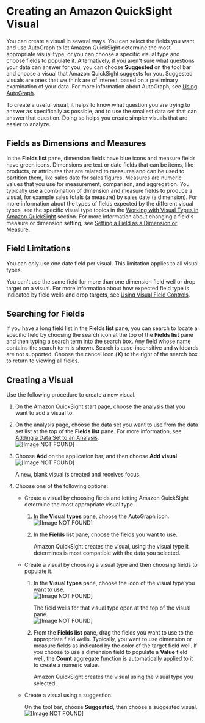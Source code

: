 # Creating an Amazon QuickSight Visual<a name="creating-a-visual"></a>

You can create a visual in several ways\. You can select the fields you want and use AutoGraph to let Amazon QuickSight determine the most appropriate visual type, or you can choose a specific visual type and choose fields to populate it\. Alternatively, if you aren't sure what questions your data can answer for you, you can choose **Suggested** on the tool bar and choose a visual that Amazon QuickSight suggests for you\. Suggested visuals are ones that we think are of interest, based on a preliminary examination of your data\. For more information about AutoGraph, see [Using AutoGraph](autograph.md)\.

To create a useful visual, it helps to know what question you are trying to answer as specifically as possible, and to use the smallest data set that can answer that question\. Doing so helps you create simpler visuals that are easier to analyze\. 

## Fields as Dimensions and Measures<a name="dimensions-and-measures"></a>

In the **Fields list** pane, dimension fields have blue icons and measure fields have green icons\. Dimensions are text or date fields that can be items, like products, or attributes that are related to measures and can be used to partition them, like sales date for sales figures\. Measures are numeric values that you use for measurement, comparison, and aggregation\. You typically use a combination of dimension and measure fields to produce a visual, for example sales totals \(a measure\) by sales date \(a dimension\)\. For more information about the types of fields expected by the different visual types, see the specific visual type topics in the [Working with Visual Types in Amazon QuickSight](working-with-visual-types.md) section\. For more information about changing a field's measure or dimension setting, see [Setting a Field as a Dimension or Measure](setting-dimension-or-measure.md)\.

## Field Limitations<a name="visual-field-limitations"></a>

You can only use one date field per visual\. This limitation applies to all visual types\.

You can't use the same field for more than one dimension field well or drop target on a visual\. For more information about how expected field type is indicated by field wells and drop targets, see [Using Visual Field Controls](using-visual-field-controls.md)\.

## Searching for Fields<a name="searching-for-a-field"></a>

If you have a long field list in the **Fields list** pane, you can search to locate a specific field by choosing the search icon at the top of the **Fields list** pane and then typing a search term into the search box\. Any field whose name contains the search term is shown\. Search is case\-insensitive and wildcards are not supported\. Choose the cancel icon \(**X**\) to the right of the search box to return to viewing all fields\.

## Creating a Visual<a name="create-a-visual"></a>

Use the following procedure to create a new visual\.

1. On the Amazon QuickSight start page, choose the analysis that you want to add a visual to\.

1. On the analysis page, choose the data set you want to use from the data set list at the top of the **Fields list** pane\. For more information, see [Adding a Data Set to an Analysis](adding-a-data-set-to-an-analysis.md)\.  
![\[Image NOT FOUND\]](http://docs.aws.amazon.com/quicksight/latest/user/images/data-set-dropdown.png)

1. Choose **Add** on the application bar, and then choose **Add visual**\.  
![\[Image NOT FOUND\]](http://docs.aws.amazon.com/quicksight/latest/user/images/add-visual.png)

   A new, blank visual is created and receives focus\.

1. Choose one of the following options:

   + Create a visual by choosing fields and letting Amazon QuickSight determine the most appropriate visual type\.

     1. In the **Visual types** pane, choose the AutoGraph icon\.  
![\[Image NOT FOUND\]](http://docs.aws.amazon.com/quicksight/latest/user/images/autograph-icon.png)

     1. In the **Fields list** pane, choose the fields you want to use\.

        Amazon QuickSight creates the visual, using the visual type it determines is most compatible with the data you selected\.

   + Create a visual by choosing a visual type and then choosing fields to populate it\.

     1. In the **Visual types** pane, choose the icon of the visual type you want to use\.  
![\[Image NOT FOUND\]](http://docs.aws.amazon.com/quicksight/latest/user/images/visual-types.png)

        The field wells for that visual type open at the top of the visual pane\.  
![\[Image NOT FOUND\]](http://docs.aws.amazon.com/quicksight/latest/user/images/field-wells.png)

     1. From the **Fields list** pane, drag the fields you want to use to the appropriate field wells\. Typically, you want to use dimension or measure fields as indicated by the color of the target field well\. If you choose to use a dimension field to populate a **Value** field well, the **Count** aggregate function is automatically applied to it to create a numeric value\.

        Amazon QuickSight creates the visual using the visual type you selected\.

   + Create a visual using a suggestion\.

     On the tool bar, choose **Suggested**, then choose a suggested visual\.  
![\[Image NOT FOUND\]](http://docs.aws.amazon.com/quicksight/latest/user/images/visuals-pane.png)